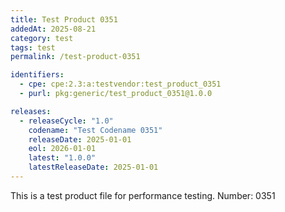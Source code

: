 ```yaml
---
title: Test Product 0351
addedAt: 2025-08-21
category: test
tags: test
permalink: /test-product-0351

identifiers:
  - cpe: cpe:2.3:a:testvendor:test_product_0351
  - purl: pkg:generic/test_product_0351@1.0.0

releases:
  - releaseCycle: "1.0"
    codename: "Test Codename 0351"
    releaseDate: 2025-01-01
    eol: 2026-01-01
    latest: "1.0.0"
    latestReleaseDate: 2025-01-01
---
```


This is a test product file for performance testing. Number: 0351

